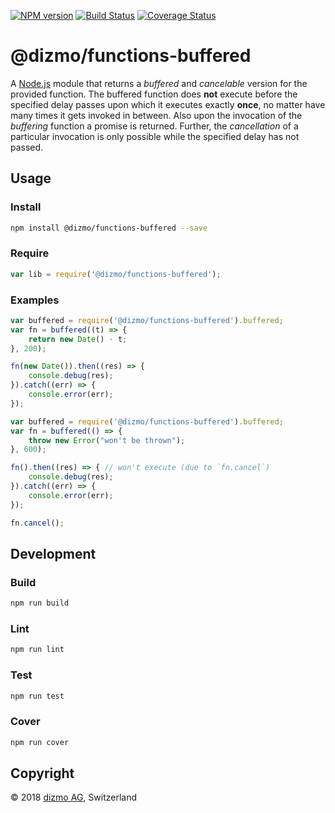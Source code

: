 [![NPM version](https://badge.fury.io/js/%40dizmo%2Ffunctions-buffered.svg)](https://npmjs.org/package/@dizmo/functions-buffered)
[![Build Status](https://travis-ci.org/dizmo/functions-buffered.svg?branch=master)](https://travis-ci.org/dizmo/functions-buffered)
[![Coverage Status](https://coveralls.io/repos/github/dizmo/functions-buffered/badge.svg?branch=master)](https://coveralls.io/github/dizmo/functions-buffered?branch=master)

# @dizmo/functions-buffered
A [Node.js] module that returns a *buffered* and *cancelable* version for the provided function. The buffered function does **not** execute before the specified delay passes upon which it executes exactly **once**, no matter have many times it gets invoked in between. Also upon the invocation of the *buffering* function a promise is returned. Further, the *cancellation* of a particular invocation is only possible while the specified delay has not passed.

[Node.js]: https://nodejs.org/en/

## Usage
### Install
```sh
npm install @dizmo/functions-buffered --save
```
### Require
```javascript
var lib = require('@dizmo/functions-buffered');
```
### Examples
```javascript
var buffered = require('@dizmo/functions-buffered').buffered;
var fn = buffered((t) => {
    return new Date() - t;
}, 200);

fn(new Date()).then((res) => {
    console.debug(res);
}).catch((err) => {
    console.error(err);
});
```
```javascript
var buffered = require('@dizmo/functions-buffered').buffered;
var fn = buffered(() => {
    throw new Error("won't be thrown");
}, 600);

fn().then((res) => { // won't execute (due to `fn.cancel`)
    console.debug(res);
}).catch((err) => {
    console.error(err);
});

fn.cancel();
```

## Development
### Build
```sh
npm run build
```
### Lint
```sh
npm run lint
```
### Test
```sh
npm run test
```
### Cover
```sh
npm run cover
```

## Copyright

 © 2018 [dizmo AG](http://dizmo.com/), Switzerland
